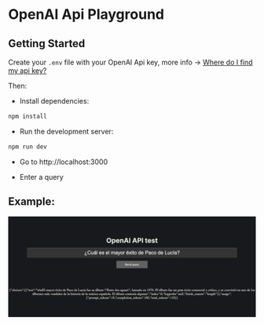# OpenAI Api Playground


## Getting Started

Create your `.env` file with your OpenAI Api key, more info -> [Where do I find my api key?](https://help.openai.com/en/articles/4936850-where-do-i-find-my-secret-api-key)

Then:

- Install dependencies:

```bash
npm install
```

- Run the development server:

```bash
npm run dev
```
- Go to http://localhost:3000 

- Enter a query

## Example:

<center><img src="screenshot.jpg"/></center>
